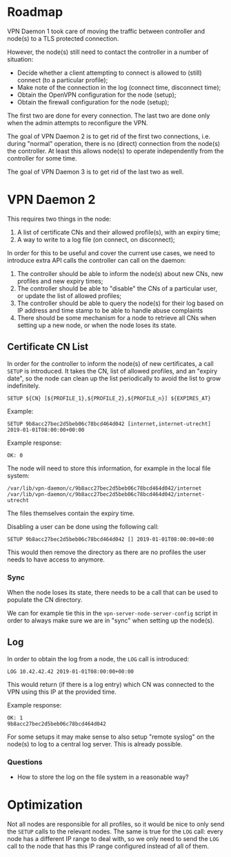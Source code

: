 # Roadmap

VPN Daemon 1 took care of moving the traffic between controller and node(s) to 
a TLS protected connection.

However, the node(s) still need to contact the controller in a number of 
situation:

* Decide whether a client attempting to connect is allowed to (still) connect
  (to a particular profile);
* Make note of the connection in the log (connect time, disconnect time);
* Obtain the OpenVPN configuration for the node (setup);
* Obtain the firewall configuration for the node (setup);

The first two are done for every connection. The last two are done only when 
the admin attempts to reconfigure the VPN. 

The goal of VPN Daemon 2 is to get rid of the first two connections, i.e. 
during "normal" operation, there is no (direct) connection from the node(s) the 
controller. At least this allows node(s) to operate independently from the 
controller for some time.

The goal of VPN Daemon 3 is to get rid of the last two as well.

# VPN Daemon 2

This requires two things in the node:

1. A list of certificate CNs and their allowed profile(s), with an expiry time;
2. A way to write to a log file (on connect, on disconnect);

In order for this to be useful and cover the current use cases, we need to 
introduce extra API calls the controller can call on the daemon:

1. The controller should be able to inform the node(s) about new CNs, new 
   profiles and new expiry times;
2. The controller should be able to "disable" the CNs of a particular user, or
   update the list of allowed profiles;
3. The controller should be able to query the node(s) for their log based on 
   IP address and time stamp to be able to handle abuse complaints
4. There should be some mechanism for a node to retrieve all CNs when setting
   up a new node, or when the node loses its state.

## Certificate CN List

In order for the controller to inform the node(s) of new certificates, a call
`SETUP` is introduced. It takes the CN, list of allowed profiles, and an 
"expiry date", so the node can clean up the list periodically to avoid the list
to grow indefinitely.

    SETUP ${CN} [${PROFILE_1},${PROFILE_2},${PROFILE_n}] ${EXPIRES_AT}

Example:

    SETUP 9b8acc27bec2d5beb06c78bcd464d042 [internet,internet-utrecht] 2019-01-01T08:00:00+00:00

Example response:

    OK: 0

The node will need to store this information, for example in the local file 
system:

    /var/lib/vpn-daemon/c/9b8acc27bec2d5beb06c78bcd464d042/internet
    /var/lib/vpn-daemon/c/9b8acc27bec2d5beb06c78bcd464d042/internet-utrecht

The files themselves contain the expiry time.

Disabling a user can be done using the following call:

    SETUP 9b8acc27bec2d5beb06c78bcd464d042 [] 2019-01-01T08:00:00+00:00

This would then remove the directory as there are no profiles the user needs to 
have access to anymore.

### Sync

When the node loses its state, there needs to be a call that can be used to 
populate the CN directory. 

We can for example tie this in the `vpn-server-node-server-config` script in 
order to always make sure we are in "sync" when setting up the node(s).

## Log

In order to obtain the log from a node, the `LOG` call is introduced:

    LOG 10.42.42.42 2019-01-01T08:00:00+00:00

This would return (if there is a log entry) which CN was connected to the VPN 
using this IP at the provided time.

Example response:

    OK: 1
    9b8acc27bec2d5beb06c78bcd464d042

For some setups it may make sense to also setup "remote syslog" on the node(s) 
to log to a central log server. This is already possible.

### Questions

- How to store the log on the file system in a reasonable way?

# Optimization

Not all nodes are responsible for all profiles, so it would be nice to only 
send the `SETUP` calls to the relevant nodes. The same is true for the `LOG` 
call: every node has a different IP range to deal with, so we only need to 
send the `LOG` call to the node that has this IP range configured instead of 
all of them.
